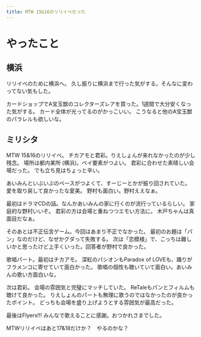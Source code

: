 ```yaml
---
title: MTW 15&16のリリイベだった
---
```


# やったこと

## 横浜

リリイベのために横浜へ。
久し振りに横浜まで行った気がする。そんなに変わってない気もした。

カードショップでA宝玉獣のコレクターズレアを買った。1週間で大分安くなった気がする。
カード全体が光ってるのがかっこいい。
こうなると他のA宝玉獣のパラレルも欲しいな。

## ミリシタ

MTW 15&16のリリイベ。
チカアモと君彩。りえしょんが来れなかったのが少し残念。
場所は都内某所 (横浜)。ベイ要素がつよい。
君彩に合わせた素晴しい会場だった。
でも立ち見はちょっと辛い。

あいみんといぶいぶのペースがつよくて、すーじーとかが振り回されていた。
愛を取り戻して良かったな愛美。
野村も面白い。野村ええなぁ。

最初はドラマCDの話。なんかあいみんの家に行くのが流行っているらしい。
家庭的な野村いいぞ。
君彩の方は会場と重ねつつエモい方法に。
木戸ちゃんは真面目だなぁ。

そのあとは不正伝言ゲーム。今回はあまり不正でなかった。
最初のお題は「パン」なのだけど、なぜかグダって失敗する。
次は「恋模様」で、こっちは難しいかと思ったけど上手くいった。回答者が野村で良かった。

歌唱パート。最初はチカアモ。
深紅のパシオンもParadox of LOVEも、踊りがフラメンコに寄せていて面白かった。
歌唱の個性も聴いていて面白い。あいみんの歌い方面白いな。

次は君彩。
会場の雰囲気と完璧にマッチしていた。
ReTaleもパンとフィルムも聴けて良かった。
りえしょんのパートも無理に歌うのではなかったのが良かったポイント。
どっちも会場を盛り上げようとする雰囲気が最高だった。

最後はFlyers!!!
みんなで歌えることに感謝。おつかれさまでした。

MTWリリイベはあと17&18だけか？　やるのかな？
